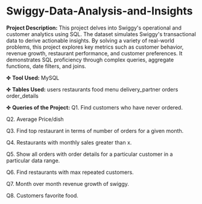 # Swiggy-Data-Analysis-and-Insights


**Project Description:**
This project delves into Swiggy's operational and customer analytics using SQL. 
The dataset simulates Swiggy's transactional data to derive actionable insights. 
By solving a variety of real-world problems, this project explores key metrics such as customer behavior, revenue growth, restaurant performance, and customer preferences. 
It demonstrates SQL proficiency through complex queries, aggregate functions, date filters, and joins.


✤ **Tool Used:**
MySQL


✤ **Tables Used:**
users
restaurants
food
menu
delivery_partner
orders
order_details

✤ **Queries of the Project:**
Q1. Find customers who have never ordered.

Q2. Average Price/dish

Q3. Find top restaurant in terms of number of orders for a given month.

Q4. Restaurants with monthly sales greater than x.

Q5. Show all orders with order details for a particular customer in a particular data range.

 Q6. Find restaurants with max repeated customers.

 Q7. Month over month revenue growth of swiggy.

 Q8. Customers favorite food. 
